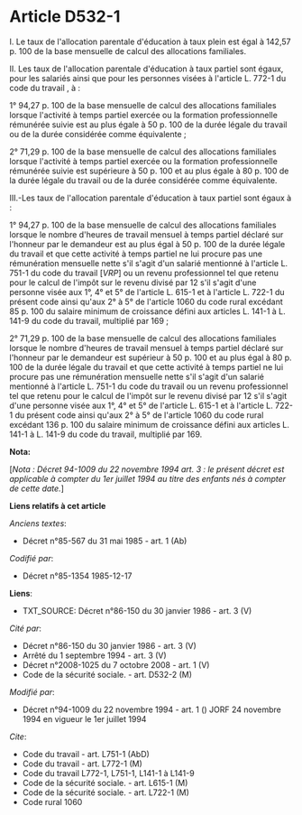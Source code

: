 # Article D532-1

I. Le taux de l'allocation parentale d'éducation à taux plein est égal à 142,57 p. 100 de la base mensuelle de calcul des
allocations familiales. 

II. Les taux de l'allocation parentale d'éducation à taux partiel sont égaux, pour les salariés ainsi que pour les personnes
visées à l'article L. 772-1 du code du travail     , à : 

1° 94,27 p. 100 de la base mensuelle de calcul des allocations familiales lorsque l'activité à temps partiel exercée ou la
formation professionnelle rémunérée suivie est au plus égale à 50 p. 100 de la durée légale du travail ou de la durée
considérée comme équivalente ; 

2° 71,29 p. 100 de la base mensuelle de calcul des allocations familiales lorsque l'activité à temps partiel exercée ou la
formation professionnelle rémunérée suivie est supérieure à 50 p. 100 et au plus égale à 80 p. 100 de la durée légale du
travail ou de la durée considérée comme équivalente. 

III.-Les taux de l'allocation parentale d'éducation à taux partiel sont égaux à : 

1° 94,27 p. 100 de la base mensuelle de calcul des allocations familiales lorsque le nombre d'heures de travail mensuel à
temps partiel déclaré sur l'honneur par le demandeur est au plus égal à 50 p. 100 de la durée légale du travail et que cette
activité à temps partiel ne lui procure pas une rémunération mensuelle nette s'il s'agit d'un salarié mentionné à l'article
L. 751-1 du code du travail [*VRP*] ou un revenu professionnel tel que retenu pour le calcul de l'impôt sur le revenu divisé
par 12 s'il s'agit d'une personne visée aux 1°, 4° et 5° de l'article L. 615-1 et à l'article L. 722-1 du présent code ainsi
qu'aux 2° à 5° de l'article 1060 du code rural excédant 85 p. 100 du salaire minimum de croissance défini aux articles L.
141-1 à L. 141-9 du code du travail, multiplié par 169 ; 

2° 71,29 p. 100 de la base mensuelle de calcul des allocations familiales lorsque le nombre d'heures de travail mensuel à
temps partiel déclaré sur l'honneur par le demandeur est supérieur à 50 p. 100 et au plus égal à 80 p. 100 de la durée légale
du travail et que cette activité à temps partiel ne lui procure pas une rémunération mensuelle nette s'il s'agit d'un salarié
mentionné à l'article L. 751-1 du code du travail ou un revenu professionnel tel que retenu pour le calcul de l'impôt sur le
revenu divisé par 12 s'il s'agit d'une personne visée aux 1°, 4° et 5° de l'article L. 615-1 et à l'article L. 722-1 du
présent code ainsi qu'aux 2° à 5° de l'article 1060 du code rural excédant 136 p. 100 du salaire minimum de croissance défini
aux articles L. 141-1 à L. 141-9 du code du travail, multiplié par 169.

**Nota:**

[*Nota : Décret 94-1009 du 22 novembre 1994 art. 3 : le présent décret est applicable à compter du 1er juillet 1994 au titre
des enfants nés à compter de cette date.*]

**Liens relatifs à cet article**

_Anciens textes_:

  - Décret n°85-567 du 31 mai 1985 - art. 1 (Ab)

_Codifié par_:

  - Décret n°85-1354 1985-12-17

**Liens**:

  - TXT_SOURCE: Décret n°86-150 du 30 janvier 1986 - art. 3 (V)

_Cité par_:

  - Décret n°86-150 du 30 janvier 1986 - art. 3 (V)
  - Arrêté du 1 septembre 1994 - art. 3 (V)
  - Décret n°2008-1025 du 7 octobre 2008 - art. 1 (V)
  - Code de la sécurité sociale. - art. D532-2 (M)

_Modifié par_:

  - Décret n°94-1009 du 22 novembre 1994 - art. 1 () JORF 24 novembre 1994 en vigueur le 1er juillet 1994

_Cite_:

  - Code du travail - art. L751-1 (AbD)
  - Code du travail - art. L772-1 (M)
  - Code du travail L772-1, L751-1, L141-1 à L141-9
  - Code de la sécurité sociale. - art. L615-1 (M)
  - Code de la sécurité sociale. - art. L722-1 (M)
  - Code rural 1060
